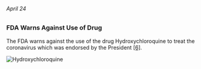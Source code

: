 ###### April 24

### FDA Warns Against Use of Drug

The FDA  warns against the use of the drug Hydroxychloroquine to treat the coronavirus which was endorsed by the President [[6]](https://www.thinkglobalhealth.org/article/updated-timeline-coronavirus).

![Hydroxychloroquine](https://cdn.pixabay.com/photo/2016/04/14/12/17/diet-pills-1328802_960_720.jpg)